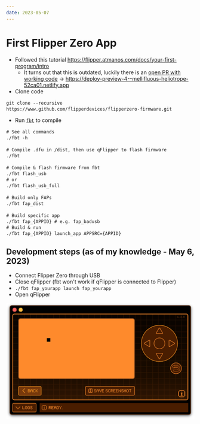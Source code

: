 ```yaml
---
date: 2023-05-07
---
```

# First Flipper Zero App
- Followed this tutorial https://flipper.atmanos.com/docs/your-first-program/intro
    - It turns out that this is outdated, luckily there is an [open PR with working code](https://github.com/at-manos/flipper-swdocs/pulls) -> https://deploy-preview-4--mellifluous-heliotrope-52ca01.netlify.app
- Clone code
```shell
git clone --recursive https://www.github.com/flipperdevices/flipperzero-firmware.git
```
- Run [`fbt`](https://github.com/flipperdevices/flipperzero-firmware/blob/dev/documentation/fbt.md) to compile
```shell
# See all commands
./fbt -h

# Compile .dfu in /dist, then use qFlipper to flash firmware
./fbt

# Compile & flash firmware from fbt
./fbt flash_usb
# or
./fbt flash_usb_full

# Build only FAPs
./fbt fap_dist

# Build specific app
./fbt fap_{APPID} # e.g. fap_badusb
# Build & run
./fbt fap_{APPID} launch_app APPSRC={APPID}
```

## Development steps (as of my knowledge - May 6, 2023)
- Connect Flipper Zero through USB
- Close qFlipper (fbt won't work if qFlipper is connected to Flipper)
- `./fbt fap_yourapp launch fap_yourapp`
- Open qFlipper

![](1-Projects/100DaysOfCode-R3/attachments/Pasted%20image%2020230506222603.png)
